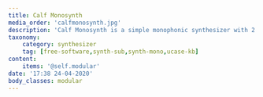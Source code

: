 ```yaml
---
title: Calf Monosynth
media_order: 'calfmonosynth.jpg'
description: 'Calf Monosynth is a simple monophonic synthesizer with 2 oscillators, multimode filter and an envelope'
taxonomy:
    category: synthesizer
    tag: [free-software,synth-sub,synth-mono,ucase-kb]
content:
    items: '@self.modular'
date: '17:38 24-04-2020'
body_classes: modular
---
```


